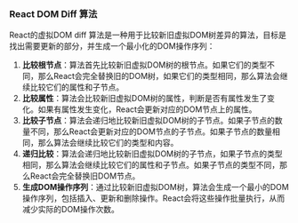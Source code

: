 ### React DOM Diff 算法

React的虚拟DOM diff 算法是一种用于比较新旧虚拟DOM树差异的算法，目标是找出需要更新的部分，并生成一个最小化的DOM操作序列：

1. **比较根节点**：算法首先比较新旧虚拟DOM树的根节点。如果它们的类型不同，那么React会完全替换旧的DOM树，如果它们的类型相同，那么算法会继续比较它们的属性和子节点。
2. **比较属性**：算法会比较新旧虚拟DOM树的属性，判断是否有属性发生了变化。如果有属性发生变化，React会更新对应的DOM节点上的属性。
3. **比较子节点**：算法会递归地比较新旧虚拟DOM树的子节点。如果子节点的数量不同，那么React会更新对应的DOM节点的子节点。如果子节点的数量相同，那么算法会继续比较它们的类型和内容。
4. **递归比较**：算法会递归地比较新旧虚拟DOM树的子节点，如果子节点的类型相同，那么算法会继续比较它们的属性和子节点。如果子节点的类型不同，那么React会完全替换旧DOM节点。
5. **生成DOM操作序列**：通过比较新旧虚拟DOM树，算法会生成一个最小的DOM操作序列，包括插入、更新和删除操作。React会将这些操作批量执行，从而减少实际的DOM操作次数。